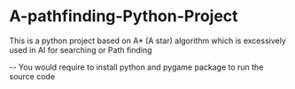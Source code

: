 # A-pathfinding-Python-Project

This is a python project based on A* (A star) algorithm which is excessively used in AI for searching or Path finding


-- You would require to install python and pygame package to run the source code
